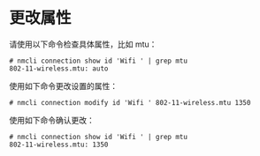 # 更改属性<a name="ZH-CN_TOPIC_0183005787"></a>

请使用以下命令检查具体属性，比如 mtu：

```
# nmcli connection show id 'Wifi ' | grep mtu
802-11-wireless.mtu: auto
```

使用如下命令更改设置的属性：

```
# nmcli connection modify id 'Wifi ' 802-11-wireless.mtu 1350
```

使用如下命令确认更改：

```
# nmcli connection show id 'Wifi ' | grep mtu
802-11-wireless.mtu: 1350
```

